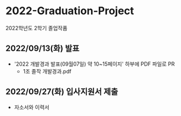 # 2022-Graduation-Project
2022학년도 2학기 졸업작품


## 2022/09/13(화) 발표 
- '2022 개발경과 발표(09월07일) 약 10~15페이지' 하부에 PDF 파일로 PR
  - 1조 졸작 개발경과.pdf
  
## 2022/09/27(화) 입사지원서 제출 
- 자소서와 이력서
